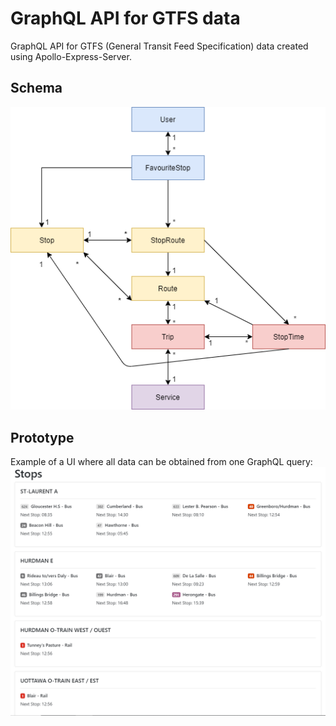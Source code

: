 # GraphQL API for GTFS data

GraphQL API for GTFS (General Transit Feed Specification) data created using Apollo-Express-Server.

## Schema

![schema diagram](api/graphql/schema/diagram.png)

## Prototype

Example of a UI where all data can be obtained from one GraphQL query:
![example](prototype/app_prototype/example.PNG)
